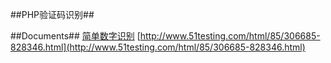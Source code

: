 ##PHP验证码识别##

##Documents##
[简单数字识别](http://www.jb51.net/article/78645.htm)
[http://www.51testing.com/html/85/306685-828346.html](http://www.51testing.com/html/85/306685-828346.html)